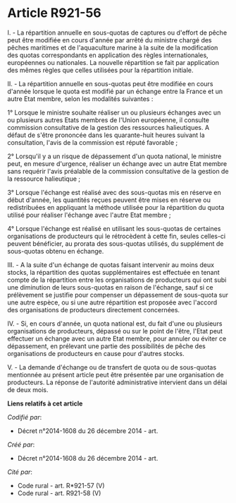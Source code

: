 # Article R921-56

I. - La répartition annuelle en sous-quotas de captures ou d'effort de pêche peut être modifiée en cours d'année par arrêté
du ministre chargé des pêches maritimes et de l'aquaculture marine à la suite de la modification des quotas correspondants en
application des règles internationales, européennes ou nationales. La nouvelle répartition se fait par application des mêmes
règles que celles utilisées pour la répartition initiale.

II. - La répartition annuelle en sous-quotas peut être modifiée en cours d'année lorsque le quota est modifié par un échange
entre la France et un autre Etat membre, selon les modalités suivantes :

1° Lorsque le ministre souhaite réaliser un ou plusieurs échanges avec un ou plusieurs autres Etats membres de l'Union
européenne, il consulte commission consultative de la gestion des ressources halieutiques. A défaut de s'être prononcée dans
les quarante-huit heures suivant la consultation, l'avis de la commission est réputé favorable ;

2° Lorsqu'il y a un risque de dépassement d'un quota national, le ministre peut, en mesure d'urgence, réaliser un échange
avec un autre Etat membre sans requérir l'avis préalable de la commission consultative de la gestion de la ressource
halieutique ;

3° Lorsque l'échange est réalisé avec des sous-quotas mis en réserve en début d'année, les quantités reçues peuvent être
mises en réserve ou redistribuées en appliquant la méthode utilisée pour la répartition du quota utilisé pour réaliser
l'échange avec l'autre Etat membre ;

4° Lorsque l'échange est réalisé en utilisant les sous-quotas de certaines organisations de producteurs qui le rétrocèdent à
cette fin, seules celles-ci peuvent bénéficier, au prorata des sous-quotas utilisés, du supplément de sous-quotas obtenu en
échange.

III. - A la suite d'un échange de quotas faisant intervenir au moins deux stocks, la répartition des quotas supplémentaires
est effectuée en tenant compte de la répartition entre les organisations de producteurs qui ont subi une diminution de leurs
sous-quotas en raison de l'échange, sauf si ce prélèvement se justifie pour compenser un dépassement de sous-quota sur une
autre espèce, ou si une autre répartition est proposée avec l'accord des organisations de producteurs directement concernées.

IV. - Si, en cours d'année, un quota national est, du fait d'une ou plusieurs organisations de producteurs, dépassé ou sur le
point de l'être, l'Etat peut effectuer un échange avec un autre Etat membre, pour annuler ou éviter ce dépassement, en
prélevant une partie des possibilités de pêche des organisations de producteurs en cause pour d'autres stocks.

V. - La demande d'échange ou de transfert de quota ou de sous-quotas mentionnée au présent article peut être présentée par
une organisation de producteurs. La réponse de l'autorité administrative intervient dans un délai de deux mois.

**Liens relatifs à cet article**

_Codifié par_:

  - Décret n°2014-1608 du 26 décembre 2014 - art.

_Créé par_:

  - Décret n°2014-1608 du 26 décembre 2014 - art.

_Cité par_:

  - Code rural - art. R*921-57 (V)
  - Code rural - art. R921-58 (V)
